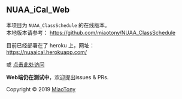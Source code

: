 ## NUAA_iCal_Web  

本项目为 `NUAA_ClassSchedule` 的在线版本。  
本地版本请参考： https://github.com/miaotony/NUAA_ClassSchedule  


目前已经部署在了 heroku 上，网址：  
https://nuaaical.herokuapp.com/  

或 [点击此处访问](https://nuaaical.herokuapp.com/)  

**Web端仍在测试中**，欢迎提出issues & PRs.  


Copyright © 2019 [MiaoTony](https://github.com/miaotony)